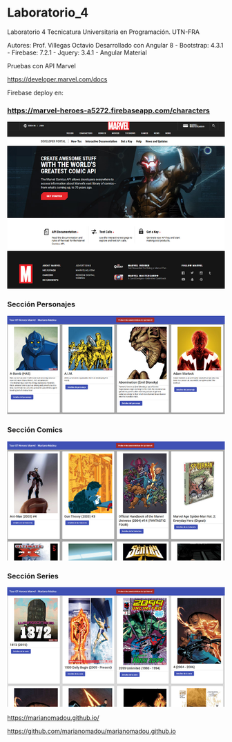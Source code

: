 # Laboratorio_4

Laboratorio 4 Tecnicatura Universitaria en Programación. UTN-FRA

Autores: Prof. Villegas Octavio
Desarrollado con Angular 8 - Bootstrap: 4.3.1 - Firebase: 7.2.1 - Jquery: 3.4.1 - Angular Material

Pruebas con API Marvel

https://developer.marvel.com/docs

Firebase deploy en:

### https://marvel-heroes-a5272.firebaseapp.com/characters

![Laboratorio_4](https://github.com/marianomadou/Laboratorio_4/blob/master/Documentacion/marvel_header.jpg)

### Sección Personajes

![Laboratorio_4](https://github.com/marianomadou/Laboratorio_4/blob/master/Documentacion/marvel_personajes.jpg)

### Sección Comics

![Laboratorio_4](https://github.com/marianomadou/Laboratorio_4/blob/master/Documentacion/marvel_comics.jpg)

### Sección Series

![Laboratorio_4](https://github.com/marianomadou/Laboratorio_4/blob/master/Documentacion/marvel_series.jpg)




https://marianomadou.github.io/

https://github.com/marianomadou/marianomadou.github.io
